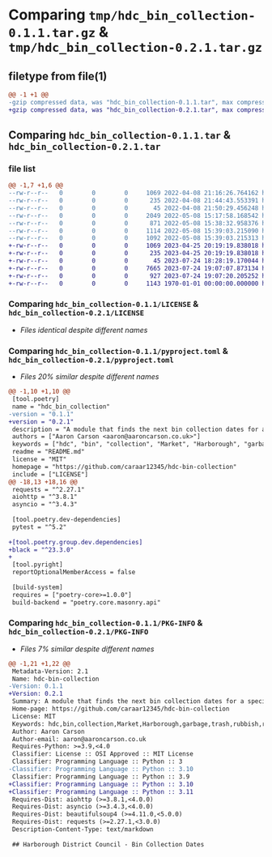 # Comparing `tmp/hdc_bin_collection-0.1.1.tar.gz` & `tmp/hdc_bin_collection-0.2.1.tar.gz`

## filetype from file(1)

```diff
@@ -1 +1 @@
-gzip compressed data, was "hdc_bin_collection-0.1.1.tar", max compression
+gzip compressed data, was "hdc_bin_collection-0.2.1.tar", max compression
```

## Comparing `hdc_bin_collection-0.1.1.tar` & `hdc_bin_collection-0.2.1.tar`

### file list

```diff
@@ -1,7 +1,6 @@
--rw-r--r--   0        0        0     1069 2022-04-08 21:16:26.764162 hdc_bin_collection-0.1.1/LICENSE
--rw-r--r--   0        0        0      235 2022-04-08 21:44:43.553391 hdc_bin_collection-0.1.1/README.md
--rw-r--r--   0        0        0       45 2022-04-08 21:50:29.456248 hdc_bin_collection-0.1.1/hdc_bin_collection/__init__.py
--rw-r--r--   0        0        0     2049 2022-05-08 15:17:58.168542 hdc_bin_collection-0.1.1/hdc_bin_collection/hdc_bin_collection.py
--rw-r--r--   0        0        0      871 2022-05-08 15:38:32.958376 hdc_bin_collection-0.1.1/pyproject.toml
--rw-r--r--   0        0        0     1114 2022-05-08 15:39:03.215090 hdc_bin_collection-0.1.1/setup.py
--rw-r--r--   0        0        0     1092 2022-05-08 15:39:03.215313 hdc_bin_collection-0.1.1/PKG-INFO
+-rw-r--r--   0        0        0     1069 2023-04-25 20:19:19.838018 hdc_bin_collection-0.2.1/LICENSE
+-rw-r--r--   0        0        0      235 2023-04-25 20:19:19.838018 hdc_bin_collection-0.2.1/README.md
+-rw-r--r--   0        0        0       45 2023-07-24 18:28:19.170044 hdc_bin_collection-0.2.1/hdc_bin_collection/__init__.py
+-rw-r--r--   0        0        0     7665 2023-07-24 19:07:07.873134 hdc_bin_collection-0.2.1/hdc_bin_collection/hdc_bin_collection.py
+-rw-r--r--   0        0        0      927 2023-07-24 19:07:20.205252 hdc_bin_collection-0.2.1/pyproject.toml
+-rw-r--r--   0        0        0     1143 1970-01-01 00:00:00.000000 hdc_bin_collection-0.2.1/PKG-INFO
```

### Comparing `hdc_bin_collection-0.1.1/LICENSE` & `hdc_bin_collection-0.2.1/LICENSE`

 * *Files identical despite different names*

### Comparing `hdc_bin_collection-0.1.1/pyproject.toml` & `hdc_bin_collection-0.2.1/pyproject.toml`

 * *Files 20% similar despite different names*

```diff
@@ -1,10 +1,10 @@
 [tool.poetry]
 name = "hdc_bin_collection"
-version = "0.1.1"
+version = "0.2.1"
 description = "A module that finds the next bin collection dates for a specific address in Market Harborough, UK. Uses the UPRN to find the address."
 authors = ["Aaron Carson <aaron@aaroncarson.co.uk>"]
 keywords = ["hdc", "bin", "collection", "Market", "Harborough", "garbage", "trash", "rubbish", "recycling"]
 readme = "README.md"
 license = "MIT"
 homepage = "https://github.com/caraar12345/hdc-bin-collection"
 include = ["LICENSE"]
@@ -18,13 +18,16 @@
 requests = "^2.27.1"
 aiohttp = "^3.8.1"
 asyncio = "^3.4.3"
 
 [tool.poetry.dev-dependencies]
 pytest = "^5.2"
 
+[tool.poetry.group.dev.dependencies]
+black = "^23.3.0"
+
 [tool.pyright]
 reportOptionalMemberAccess = false
 
 [build-system]
 requires = ["poetry-core>=1.0.0"]
 build-backend = "poetry.core.masonry.api"
```

### Comparing `hdc_bin_collection-0.1.1/PKG-INFO` & `hdc_bin_collection-0.2.1/PKG-INFO`

 * *Files 7% similar despite different names*

```diff
@@ -1,21 +1,22 @@
 Metadata-Version: 2.1
 Name: hdc-bin-collection
-Version: 0.1.1
+Version: 0.2.1
 Summary: A module that finds the next bin collection dates for a specific address in Market Harborough, UK. Uses the UPRN to find the address.
 Home-page: https://github.com/caraar12345/hdc-bin-collection
 License: MIT
 Keywords: hdc,bin,collection,Market,Harborough,garbage,trash,rubbish,recycling
 Author: Aaron Carson
 Author-email: aaron@aaroncarson.co.uk
 Requires-Python: >=3.9,<4.0
 Classifier: License :: OSI Approved :: MIT License
 Classifier: Programming Language :: Python :: 3
-Classifier: Programming Language :: Python :: 3.10
 Classifier: Programming Language :: Python :: 3.9
+Classifier: Programming Language :: Python :: 3.10
+Classifier: Programming Language :: Python :: 3.11
 Requires-Dist: aiohttp (>=3.8.1,<4.0.0)
 Requires-Dist: asyncio (>=3.4.3,<4.0.0)
 Requires-Dist: beautifulsoup4 (>=4.11.0,<5.0.0)
 Requires-Dist: requests (>=2.27.1,<3.0.0)
 Description-Content-Type: text/markdown
 
 ## Harborough District Council - Bin Collection Dates
```

